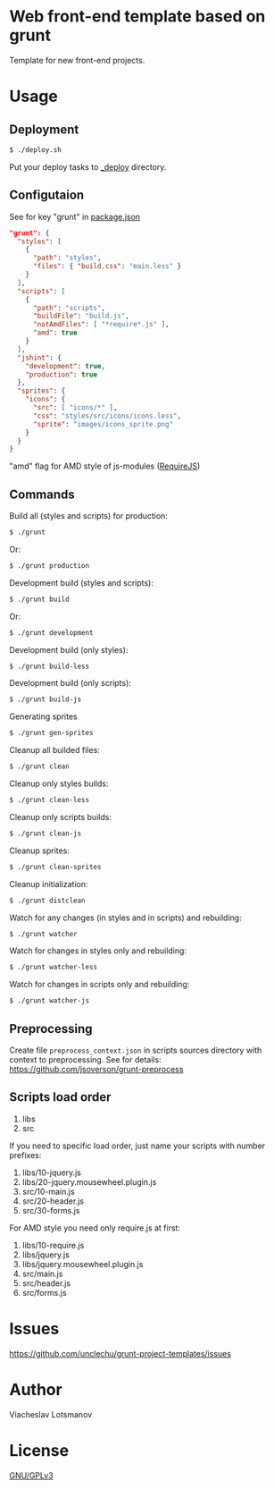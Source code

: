 Web front-end template based on grunt
=====================================

Template for new front-end projects.

Usage
=====

Deployment
----------

```bash
$ ./deploy.sh
```

Put your deploy tasks to [_deploy](./_deploy/) directory.

Configutaion
------------

See for key "grunt" in [package.json](./package.json)

```json
"grunt": {
  "styles": [
    {
      "path": "styles",
      "files": { "build.css": "main.less" }
    }
  ],
  "scripts": [
    {
      "path": "scripts",
      "buildFile": "build.js",
      "notAmdFiles": [ "*require*.js" ],
      "amd": true
    }
  ],
  "jshint": {
    "development": true,
    "production": true
  },
  "sprites": {
    "icons": {
      "src": [ "icons/*" ],
      "css": "styles/src/icons/icons.less",
      "sprite": "images/icons_sprite.png"
    }
  }
}
```

"amd" flag for AMD style of js-modules ([RequireJS](http://requirejs.org/))

Commands
--------

Build all (styles and scripts) for production:

```bash
$ ./grunt
```

Or:

```bash
$ ./grunt production
```

Development build (styles and scripts):

```bash
$ ./grunt build
```

Or:

```bash
$ ./grunt development
```

Development build (only styles):

```bash
$ ./grunt build-less
```

Development build (only scripts):

```bash
$ ./grunt build-js
```

Generating sprites

```bash
$ ./grunt gen-sprites
```

Cleanup all builded files:

```bash
$ ./grunt clean
```

Cleanup only styles builds:

```bash
$ ./grunt clean-less
```

Cleanup only scripts builds:

```bash
$ ./grunt clean-js
```

Cleanup sprites:

```bash
$ ./grunt clean-sprites
```

Cleanup initialization:

```bash
$ ./grunt distclean
```

Watch for any changes (in styles and in scripts) and rebuilding:

```bash
$ ./grunt watcher
```

Watch for changes in styles only and rebuilding:

```bash
$ ./grunt watcher-less
```

Watch for changes in scripts only and rebuilding:

```bash
$ ./grunt watcher-js
```

Preprocessing
-------------

Create file `preprocess_context.json` in scripts sources directory with context to preprocessing. See for details: https://github.com/jsoverson/grunt-preprocess

Scripts load order
------------------

1. libs
2. src

If you need to specific load order, just name your scripts with number prefixes:

1. libs/10-jquery.js
2. libs/20-jquery.mousewheel.plugin.js
3. src/10-main.js
4. src/20-header.js
5. src/30-forms.js

For AMD style you need only require.js at first:

1. libs/10-require.js
2. libs/jquery.js
3. libs/jquery.mousewheel.plugin.js
4. src/main.js
5. src/header.js
6. src/forms.js

Issues
======

https://github.com/unclechu/grunt-project-templates/issues

Author
======

Viacheslav Lotsmanov

License
=======

[GNU/GPLv3](./LICENSE)
